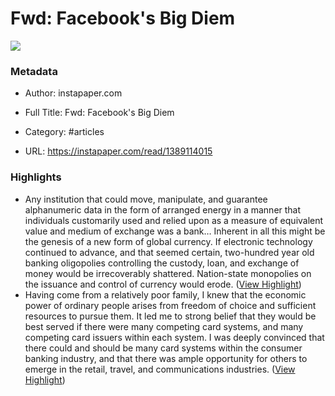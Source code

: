# Fwd: Facebook's Big Diem

![](https://readwise-assets.s3.amazonaws.com/static/images/article3.5c705a01b476.png)

### Metadata

- Author: instapaper.com
- Full Title: Fwd: Facebook's Big Diem
- Category: #articles


- URL: https://instapaper.com/read/1389114015

### Highlights

- Any institution that could move, manipulate, and guarantee alphanumeric data in the form of arranged energy in a manner that individuals customarily used and relied upon as a measure of equivalent value and medium of exchange was a bank… Inherent in all this might be the genesis of a new form of global currency. If electronic technology continued to advance, and that seemed certain, two-hundred year old banking oligopolies controlling the custody, loan, and exchange of money would be irrecoverably shattered. Nation-state monopolies on the issuance and control of currency would erode. ([View Highlight](https://instapaper.com/read/1389114015/15579002))
- Having come from a relatively poor family, I knew that the economic power of ordinary people arises from freedom of choice and sufficient resources to pursue them. It led me to strong belief that they would be best served if there were many competing card systems, and many competing card issuers within each system. I was deeply convinced that there could and should be many card systems within the consumer banking industry, and that there was ample opportunity for others to emerge in the retail, travel, and communications industries. ([View Highlight](https://instapaper.com/read/1389114015/15579082))

